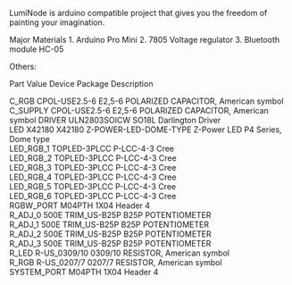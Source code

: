 LumiNode is arduino compatible project that gives you the freedom of painting your imagination.

Major Materials
        1. Arduino Pro Mini
        2. 7805 Voltage regulator
        3. Bluetooth module HC-05
        
Others:

Part        Value  Device        Package               Description  

C_RGB              CPOL-USE2.5-6 E2,5-6                POLARIZED CAPACITOR, American symbol 
C_SUPPLY           CPOL-USE2.5-6 E2,5-6                POLARIZED CAPACITOR, American symbol 
DRIVER             ULN2803SOICW  SO18L                 Darlington Driver                    
LED         X42180 X42180        Z-POWER-LED-DOME-TYPE Z-Power LED P4 Series, Dome type     
LED_RGB_1          TOPLED-3PLCC  P-LCC-4-3             Cree                                 
LED_RGB_2          TOPLED-3PLCC  P-LCC-4-3             Cree                                 
LED_RGB_3          TOPLED-3PLCC  P-LCC-4-3             Cree                                 
LED_RGB_4          TOPLED-3PLCC  P-LCC-4-3             Cree                                 
LED_RGB_5          TOPLED-3PLCC  P-LCC-4-3             Cree                                 
LED_RGB_6          TOPLED-3PLCC  P-LCC-4-3             Cree                                 
RGBW_PORT          M04PTH        1X04                  Header 4                             
R_ADJ_0     500E   TRIM_US-B25P  B25P                  POTENTIOMETER                        
R_ADJ_1     500E   TRIM_US-B25P  B25P                  POTENTIOMETER                        
R_ADJ_2     500E   TRIM_US-B25P  B25P                  POTENTIOMETER                        
R_ADJ_3     500E   TRIM_US-B25P  B25P                  POTENTIOMETER                        
R_LED              R-US_0309/10  0309/10               RESISTOR, American symbol            
R_RGB              R-US_0207/7   0207/7                RESISTOR, American symbol            
SYSTEM_PORT        M04PTH        1X04                  Header 4   
